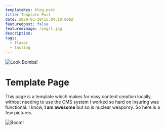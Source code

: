 ```yaml
---
templateKey: blog-post
title: Template Post
date: 2020-03-30T15:04:10.000Z
featuredpost: false
featuredimage: /img/1.jpg
description: 
tags:
  - flavor
  - tasting
---
```


![Look Bombs!](/img/1.jpg)

# Template Page

This page is a template which makes for easy content creation locally, without needing to use the CMS system I worked
so hard on insuring was functional. I know, **I am awesome** but so is nuclear weaponry. So here is a few pictures.

![Boom!](/img/8.jpg)
